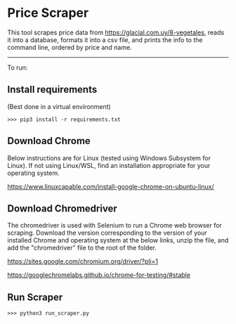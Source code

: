 # Price Scraper

This tool scrapes price data from https://glacial.com.uy/8-vegetales, reads it into a database,
formats it into a csv file, and prints the info to the command line, ordered by price and name.

---------------------

To run:

## Install requirements

(Best done in a virtual environment)

    >>> pip3 install -r requirements.txt

## Download Chrome

Below instructions are for Linux (tested using Windows Subsystem for Linux).  If not using Linux/WSL, find an installation appropriate for your operating system.

https://www.linuxcapable.com/install-google-chrome-on-ubuntu-linux/

## Download Chromedriver

The chromedriver is used with Selenium to run a Chrome web browser for scraping.  Download the version corresponding to the version of your installed Chrome and operating system at the below links, unzip the file, and add the "chromedriver" file to the root of the folder.

https://sites.google.com/chromium.org/driver/?pli=1

https://googlechromelabs.github.io/chrome-for-testing/#stable

## Run Scraper

    >>> python3 run_scraper.py
